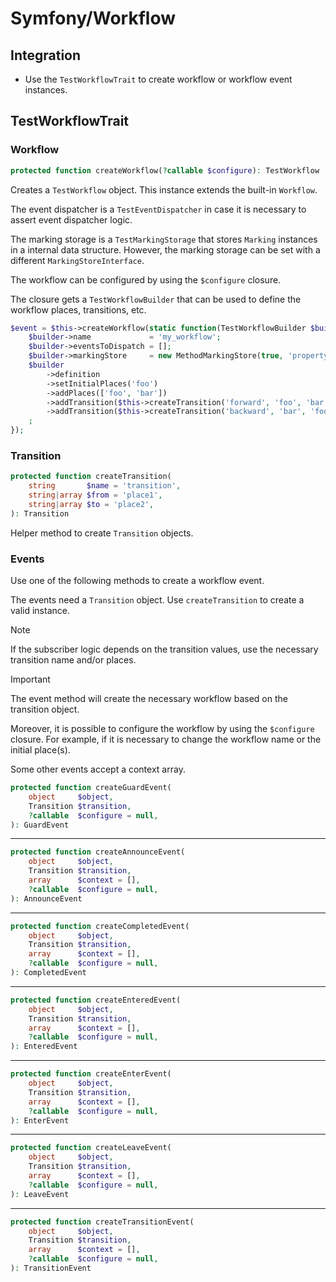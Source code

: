# Symfony/Workflow

## Integration

- Use the `TestWorkflowTrait` to create workflow or workflow event instances.

## TestWorkflowTrait

### Workflow

```php
protected function createWorkflow(?callable $configure): TestWorkflow
```

Creates a `TestWorkflow` object. This instance extends the built-in `Workflow`.

The event dispatcher is a `TestEventDispatcher` in case it is necessary to assert event dispatcher logic.

The marking storage is a `TestMarkingStorage` that stores `Marking` instances in a internal data structure. However,
the marking storage can be set with a different `MarkingStoreInterface`.

The workflow can be configured by using the `$configure` closure.

The closure gets a `TestWorkflowBuilder` that can be used to define the workflow places, transitions, etc.

```php
$event = $this->createWorkflow(static function(TestWorkflowBuilder $builder) {
    $builder->name             = 'my_workflow';
    $builder->eventsToDispatch = [];
    $builder->markingStore     = new MethodMarkingStore(true, 'property');
    $builder
        ->definition
        ->setInitialPlaces('foo')
        ->addPlaces(['foo', 'bar'])
        ->addTransition($this->createTransition('forward', 'foo', 'bar'))
        ->addTransition($this->createTransition('backward', 'bar', 'foo'))
    ;
});
```

### Transition

```php
protected function createTransition(
    string       $name = 'transition',
    string|array $from = 'place1',
    string|array $to = 'place2',
): Transition
```

Helper method to create `Transition` objects.

### Events

Use one of the following methods to create a workflow event.

The events need a `Transition` object. Use `createTransition` to create a valid instance.

> [!NOTE]
> If the subscriber logic depends on the transition values, use the necessary transition name and/or places.

> [!IMPORTANT]
> The event method will create the necessary workflow based on the transition object.

Moreover, it is possible to configure the workflow by using the `$configure` closure. For example, if it is necessary
to change the workflow name or the initial place(s).

Some other events accept a context array.

```php
protected function createGuardEvent(
    object     $object,
    Transition $transition,
    ?callable  $configure = null,
): GuardEvent
```

---

```php
protected function createAnnounceEvent(
    object     $object,
    Transition $transition,
    array      $context = [],
    ?callable  $configure = null,
): AnnounceEvent
```

---

```php
protected function createCompletedEvent(
    object     $object,
    Transition $transition,
    array      $context = [],
    ?callable  $configure = null,
): CompletedEvent
```

---

```php
protected function createEnteredEvent(
    object     $object,
    Transition $transition,
    array      $context = [],
    ?callable  $configure = null,
): EnteredEvent
```

---

```php
protected function createEnterEvent(
    object     $object,
    Transition $transition,
    array      $context = [],
    ?callable  $configure = null,
): EnterEvent
```

---

```php
protected function createLeaveEvent(
    object     $object,
    Transition $transition,
    array      $context = [],
    ?callable  $configure = null,
): LeaveEvent
```

---

```php
protected function createTransitionEvent(
    object     $object,
    Transition $transition,
    array      $context = [],
    ?callable  $configure = null,
): TransitionEvent
```
